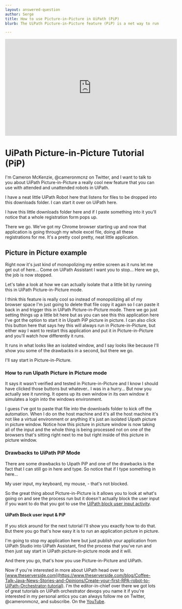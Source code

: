 ```yaml
---
layout: answered-question
author: Serge
title: How to use Picture-in-Picture in UiPath (PiP)
blurb: The UiPath Picture-in-Picture feature (PiP) is a net way to run attended and unattended robots. This tutorials shows you how to run them with UiPath Assistant.

---
```


<div class="embed-responsive embed-responsive-16by9">
<iframe src="https://www.youtube.com/embed/KOjVaJ7aPdA" allow="accelerometer; autoplay; clipboard-write; encrypted-media; gyroscope; picture-in-picture" allowfullscreen="" width="560" height="315" frameborder="0"></iframe>
</div>


# UiPath Picture-in-Picture Tutorial (PiP)

I'm Cameron McKenzie, @cameronmcnz on Twitter, and I want to talk to you about UiPath Picture-in-Picture a really cool new feature that you can use with attended and unattended robots in UiPath.

 I have a neat little UiPath Robot here that listens for files to be dropped into this downloads folder. I can start it over on UiPath here.

I have this little downloads folder here and if I paste something into it you'll notice that a whole registration form pops up.

 There we go. We've got my Chrome browser starting up and now that application is going through my whole excel file,  doing all these registrations for me. It's a pretty cool pretty, neat little application.

## Picture in Picture example
 
 Right now it's just kind of monopolizing my entire screen as it runs let me get out of here... Come on UiPath Assistant I want you to stop... Here we go, the job is now stopped. 

Let's take a look at how we can actually isolate that a little bit by running this in UiPath Picture-in-Picture mode. 

I think this feature is really cool so instead of monopolizing all of my browser space I'm just going to delete that file copy it again so I can paste it back in and trigger this in UiPath Picture-in-Picture mode. There we go just setting things up a little bit here but as you can see this this application here I've got the option to start it in Uipath PiP picture in picture. I can also click this button here that says hey this will always run in Picture-in-Picture, but either way I want to restart this application and put it in Picture-in-Picture and you'll watch how differently it runs.

It runs in what looks like an isolated window, and I say looks like because I'll show you some of the drawbacks in a second, but there we go. 

I'll say start in Picture-in-Picture. 

### How to run Uipath Picture in Picture mode

It says it wasn't verified and tested in Picture-in-Picture and I know I should have clicked those buttons but whatever.. I was in a hurry... But now you actually see it running. It opens up its own window in its own window it simulates a login into the windows environment. 

I guess I've got to paste that file into the downloads folder to kick off the automation. When I do on the host machine and it's all the host machine it's not like a virtual environment or anything it's just an isolated Uipath picture in picture window. Notice how this picture in picture window is now taking all of the input and the whole thing is being processed not on one of the browsers that's sitting right next to me but right inside of this picture in picture window. 

### Drawbacks to UiPath PiP Mode

There are some drawbacks to Uipath PiP and one of the drawbacks  is the fact that I can still go in here and type. So notice that if I type something in here...

My user input, my keyboard, my mouse, - that's not blocked.  

So the great thing about Picture-in-Picture is it allows you to look at what's going on and see the process run but it doesn't actually block the user input if you want to do that you got to use the [UiPath block user input activity](https://www.rpacertified.com/2021/02/04/block-user-input-tutorial-uipath.html).

#### UiPath Block user input & PiP 

If you stick around for the next tutorial I'll show you exactly how to do that. But there you go that's how easy it is to run an application picture in picture. 

 I'm going to stop my application here but just publish your application from UiPath Studio into UiPath Assistant,  find the process that you've run and then just say start in UiPath picture-in-picture mode and it will.

And there you go, that's how you use Picture-in-Picture and UiPath. 

Now if you're interested in more about UiPath head over to [www.theserverside.com](https://www.theserverside.com/blog/Coffee-Talk-Java-News-Stories-and-Opinions/Create-your-first-RPA-robot-to-UiPath-Orchestrator-tutorial). I'm the editor-in-chief over there we got lots of great tutorials on UiPath orchestrator devops you name it if you're interested in my personal antics you can always follow me on Twitter, @cameronmcnz, and subscribe. On the [YouTube](https://www.youtube.com/channel/UCAc45SVFATruhRe_kb1iGkA).
